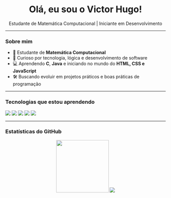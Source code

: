 <h1 align="center">Olá, eu sou o Victor Hugo!</h1>

<p align="center">
  Estudante de Matemática Computacional | Iniciante em Desenvolvimento
</p>

---

### Sobre mim

- 📘 Estudante de **Matemática Computacional**
- 🧠 Curioso por tecnologia, lógica e desenvolvimento de software
- 💻 Aprendendo **C**, **Java** e iniciando no mundo do **HTML, CSS e JavaScript**
- 🛠️ Buscando evoluir em projetos práticos e boas práticas de programação

---

### Tecnologias que estou aprendendo

<p>
  <img src="https://img.shields.io/badge/C-00599C?style=for-the-badge&logo=c&logoColor=white"/>
  <img src="https://img.shields.io/badge/Java-ED8B00?style=for-the-badge&logo=java&logoColor=white"/>
  <img src="https://img.shields.io/badge/HTML5-E34F26?style=for-the-badge&logo=html5&logoColor=white"/>
  <img src="https://img.shields.io/badge/CSS3-1572B6?style=for-the-badge&logo=css3&logoColor=white"/>
  <img src="https://img.shields.io/badge/JavaScript-F7DF1E?style=for-the-badge&logo=javascript&logoColor=black"/>
</p>

---

### Estatísticas do GitHub

<p align="center">
    <img src="https://github-readme-stats.vercel.app/api?username=VictorHugoDD&show_icons=true&theme=default" height="165"/>
  <img src="https://github-readme-stats.vercel.app/api/top-langs/?username=VictorHugoDD&layout=compact&theme=default"/>

</p>

